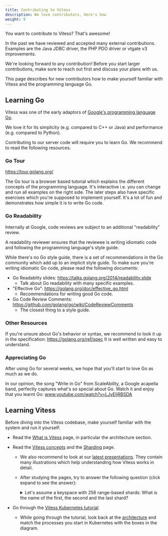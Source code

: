 ```yaml
---
title: Contributing to Vitess
description: We love contributors, here's how
weight: 9
---
```


You want to contribute to Vitess? That's awesome!

In the past we have reviewed and accepted many external contributions. Examples are the Java JDBC driver, the PHP PDO driver or vtgate v3 improvements.

We're looking forward to any contribution! Before you start larger contributions, make sure to reach out first and discuss your plans with us.

This page describes for new contributors how to make yourself familiar with Vitess and the programming language Go.

## Learning Go

Vitess was one of the early adaptors of [Google's programming language Go](https://golang.org/).

We love it for its simplicity (e.g. compared to C++ or Java) and performance (e.g. compared to Python).

Contributing to our server code will require you to learn Go. We recommend to read the following resources.

### Go Tour

https://tour.golang.org/

The Go tour is a browser based tutorial which explains the different concepts of the programming language.
It's interactive i.e. you can change and run all examples on the right side.
The later steps also have specific exercises which you're supposed to implement yourself.
It's a lot of fun and demonstrates how simple it is to write Go code.

### Go Readability

Internally at Google, code reviews are subject to an additional "readability" review.

A readability reviewer ensures that the reviewee is writing idiomatic code and following the programming language's style guide.

While there's no Go style guide, there is a set of recommendations in the Go community which add up to an implicit style guide.
To make sure you're writing idiomatic Go code, please read the following documents:

* Go Readablity slides: https://talks.golang.org/2014/readability.slide
  * Talk about Go readability with many specific examples.
* "Effective Go": https://golang.org/doc/effective_go.html
  * Recommendations for writing good Go code.
* Go Code Review Comments: https://github.com/golang/go/wiki/CodeReviewComments
  * The closest thing to a style guide.

### Other Resources

If you're unsure about Go's behavior or syntax, we recommend to look it up in the specification: https://golang.org/ref/spec
It is well written and easy to understand.

### Appreciating Go

After using Go for several weeks, we hope that you'll start to love Go as much as we do.

In our opinion, the song "Write in Go" from ScaleAbility, a Google acapella band, perfectly captures what's so special about Go. Watch it and enjoy that you learnt Go: www.youtube.com/watch?v=LJvEIjRBSDA

## Learning Vitess

Before diving into the Vitess codebase, make yourself familiar with the system and run it yourself:

* Read the [What is Vitess](../overview) page, in particular the architecture section.

* Read the [Vitess concepts](../overview/concepts) and the [Sharding](../user-guides/sharding) page.

  * We also recommend to look at our [latest presentations](../resources/presentations). They contain many illustrations which help understanding how Vitess works in detail.

  * After studying the pages, try to answer the following question (click expand to see the answer):
    <details>
      <summary>
        Let's assume a keyspace with 256 range-based shards: What is the name of the first, the second and the last shard?
      </summary>
      -01, 01-02, ff-
    </details>

* Go through the [Vitess Kubernetes tutorial](../getting-started/kubernetes).

  * While going through the tutorial, look back at the [architecture](../overview/#architecture) and match the processes you start in Kubernetes with the boxes in the diagram.
